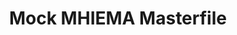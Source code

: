 ---
title: Mock MHIEMA Masterfile
redirect_to: https://docs.google.com/spreadsheets/d/1rMnJE_PogZM5a4VZVnbSO0ZbtUNp9EBwxlk60IrFwGs/edit#gid=438765629
redirect_from: 
  - /MockMHIEMAasterfile
  - /mockmhiemaasterfile
---